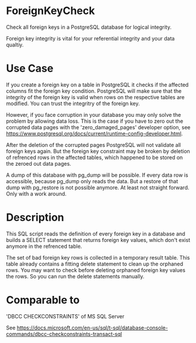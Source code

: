 # ForeignKeyCheck
Check all foreign keys in a PostgreSQL database for logical integrity.

Foreign key integrity is vital for your referential integrity and your data qualtiy. 

# Use Case
If you create a foreign key on a table in PostgreSQL it checks if the affected columns fit the foreign key condition. PostgreSQL will make sure that the integrity of the foreign key is valid when rows on the respective tables are modified. You can trust the integritry of the foreign key.

However, if you face corruption in your database you may only solve the problem by allowing data loss. This is the case if you have to zero out the corrupted data pages with the 'zero_damaged_pages' developer option, see https://www.postgresql.org/docs/current/runtime-config-developer.html.

After the deletion of the corrupted pages PostgreSQL will not validate all foreign keys again. But the foreign key constraint may be broken by deletion of refrenced rows in the affected tables, which happened to be stored on the zeroed out data pages. 

A dump of this database with pg_dump will be possible. If every data row is accessible, because pg_dump only reads the data. But a restore of that dump with pg_restore is not possible anymore. At least not straight forward. Only with a work around.

# Description
This SQL script reads the definition of every foreign key in a database and builds a SELECT statement that returns foreign key values, which don't exist anymore in the refrenced table.

The set of bad foreign key rows is collected in a temporary result table. This table already contains a fitting delete statement to clean up the orphaned rows. You may want to check before deleting orphaned foreign key values the rows. So you can run the delete statements manually.

# Comparable to 
'DBCC CHECKCONSTRAINTS' of MS SQL Server

See https://docs.microsoft.com/en-us/sql/t-sql/database-console-commands/dbcc-checkconstraints-transact-sql
